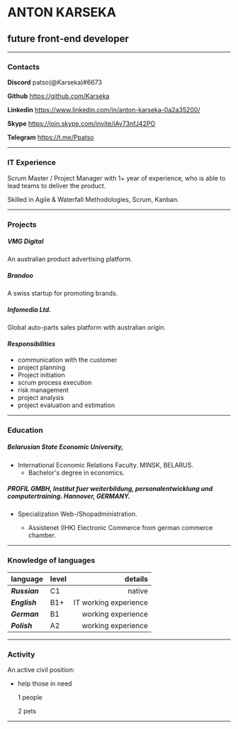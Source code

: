 
# ANTON KARSEKA

## future front-end developer

---
### Contacts
__Discord__ patso(@Karseka)#6673

__Github__ https://github.com/Karseka

__Linkedin__ https://www.linkedin.com/in/anton-karseka-0a2a35200/ 

__Skype__ https://join.skype.com/invite/iAy73nfJ42PO

__Telegram__ https://t.me/Ppatso

---

### IT Experience

Scrum Master / Project Manager with 1+ year of experience, who is able to lead teams to deliver the product. 

Skilled in Agile & Waterfall Methodologies, Scrum, Kanban.

---

### Projects

##### VMG Digital
An australian product advertising platform.  
##### Brandoo 
A swiss startup for promoting brands.
##### Infomedia Ltd.
Global auto-parts sales platform with australian origin.

#### _Responsibilities_
- communication with the customer
- project planning
- Project initiation
- scrum process execution
- risk management
- project analysis
- project evaluation and estimation

---
### Education

##### Belarusian State Economic University,
- International Economic Relations Faculty. MINSK, BELARUS.
  - Bachelor's degree in economics.
##### PROFIL GMBH, Institut  fuer weiterbildung, personalentwicklung und computertraining. Hаnnover, GERMANY.
   - Specialization Web-/Shopadministration.

     - Assistenet (IHK) Electronic Commerce from german commerce chamber.
---

### Knowledge of languages
language | level | details
:--------|:------|--------:
___Russian___ | C1  | native
___English___ | B1+ |IT working experience
___German___ | B1  |working experience
___Polish___ | A2  |working experience

---
### Activity

An active civil position:
   - help those in need

      1 people
      
      2 pets
___

